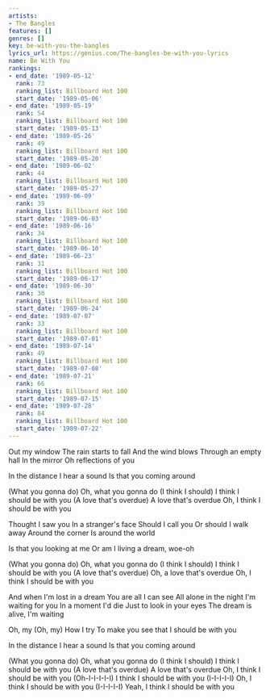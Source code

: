 ```yaml
---
artists:
- The Bangles
features: []
genres: []
key: be-with-you-the-bangles
lyrics_url: https://genius.com/The-bangles-be-with-you-lyrics
name: Be With You
rankings:
- end_date: '1989-05-12'
  rank: 73
  ranking_list: Billboard Hot 100
  start_date: '1989-05-06'
- end_date: '1989-05-19'
  rank: 54
  ranking_list: Billboard Hot 100
  start_date: '1989-05-13'
- end_date: '1989-05-26'
  rank: 49
  ranking_list: Billboard Hot 100
  start_date: '1989-05-20'
- end_date: '1989-06-02'
  rank: 44
  ranking_list: Billboard Hot 100
  start_date: '1989-05-27'
- end_date: '1989-06-09'
  rank: 39
  ranking_list: Billboard Hot 100
  start_date: '1989-06-03'
- end_date: '1989-06-16'
  rank: 34
  ranking_list: Billboard Hot 100
  start_date: '1989-06-10'
- end_date: '1989-06-23'
  rank: 31
  ranking_list: Billboard Hot 100
  start_date: '1989-06-17'
- end_date: '1989-06-30'
  rank: 30
  ranking_list: Billboard Hot 100
  start_date: '1989-06-24'
- end_date: '1989-07-07'
  rank: 33
  ranking_list: Billboard Hot 100
  start_date: '1989-07-01'
- end_date: '1989-07-14'
  rank: 49
  ranking_list: Billboard Hot 100
  start_date: '1989-07-08'
- end_date: '1989-07-21'
  rank: 66
  ranking_list: Billboard Hot 100
  start_date: '1989-07-15'
- end_date: '1989-07-28'
  rank: 84
  ranking_list: Billboard Hot 100
  start_date: '1989-07-22'
---
```

Out my window
The rain starts to fall
And the wind blows
Through an empty hall
In the mirror
Oh reflections of you

In the distance I hear a sound
Is that you coming around

(What you gonna do) Oh, what you gonna do
(I think I should) I think I should be with you
(A love that's overdue) A love that's overdue
Oh, I think I should be with you

Thought I saw you
In a stranger's face
Should I call you
Or should I walk away
Around the corner
Is around the world

Is that you looking at me
Or am I living a dream, woe-oh

(What you gonna do) Oh, what you gonna do
(I think I should) I think I should be with you
(A love that's overdue) Oh, a love that's overdue
Oh, I think I should be with you

And when I'm lost in a dream
You are all I can see
All alone in the night I'm waiting for you
In a moment I'd die
Just to look in your eyes
The dream is alive, I'm waiting

Oh, my (Oh, my)
How I try
To make you see that
I should be with you

In the distance I hear a sound
Is that you coming around

(What you gonna do) Oh, what you gonna do
(I think I should) I think I should be with you
(A love that's overdue) A love that's overdue
Oh, I think I should be with you
(Oh-I-I-I-I-I) I think I should be with you
(I-I-I-I-I) Oh, I think I should be with you
(I-I-I-I-I) Yeah, I think I should be with you

